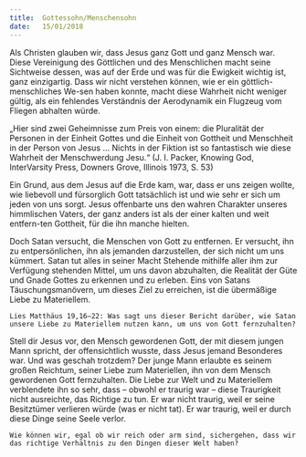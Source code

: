 ```yaml
---
title:  Gottessohn/Menschensohn
date:   15/01/2018
---
```


Als Christen glauben wir, dass Jesus ganz Gott und ganz Mensch war. Diese Vereinigung des Göttlichen und des Menschlichen macht seine Sichtweise dessen, was auf der Erde und was für die Ewigkeit wichtig ist, ganz einzigartig. Dass wir nicht verstehen können, wie er ein göttlich-menschliches We-sen haben konnte, macht diese Wahrheit nicht weniger gültig, als ein fehlendes Verständnis der Aerodynamik ein Flugzeug vom Fliegen abhalten würde. 

„Hier sind zwei Geheimnisse zum Preis von einem: die Pluralität der Personen in der Einheit Gottes und die Einheit von Gottheit und Menschheit in der Person von Jesus … Nichts in der Fiktion ist so fantastisch wie diese Wahrheit der Menschwerdung Jesu.“ (J. I. Packer, Knowing God, InterVarsity Press, Downers Grove, Illinois 1973, S. 53) 

Ein Grund, aus dem Jesus auf die Erde kam, war, dass er uns zeigen wollte, wie liebevoll und fürsorglich Gott tatsächlich ist und wie sehr er sich um jeden von uns sorgt. Jesus offenbarte uns den wahren Charakter unseres himmlischen Vaters, der ganz anders ist als der einer kalten und weit entfern-ten Gottheit, für die ihn manche hielten. 

Doch Satan versucht, die Menschen von Gott zu entfernen. Er versucht, ihn zu entpersönlichen, ihn als jemanden darzustellen, der sich nicht um uns kümmert. Satan tut alles in seiner Macht Stehende mithilfe aller ihm zur Verfügung stehenden Mittel, um uns davon abzuhalten, die Realität der Güte und Gnade Gottes zu erkennen und zu erleben. Eins von Satans Täuschungsmanövern, um dieses Ziel zu erreichen, ist die übermäßige Liebe zu Materiellem. 

`Lies Matthäus 19,16–22: Was sagt uns dieser Bericht darüber, wie Satan unsere Liebe zu Materiellem nutzen kann, um uns von Gott fernzuhalten?` 

Stell dir Jesus vor, den Mensch gewordenen Gott, der mit diesem jungen Mann spricht, der offensichtlich wusste, dass Jesus jemand Besonderes war. Und was geschah trotzdem? Der junge Mann erlaubte es seinem großen Reichtum, seiner Liebe zum Materiellen, ihn von dem Mensch gewordenen Gott fernzuhalten. Die Liebe zur Welt und zu Materiellem verblendete ihn so sehr, dass – obwohl er traurig war – diese Traurigkeit nicht ausreichte, das Richtige zu tun. Er war nicht traurig, weil er seine Besitztümer verlieren würde (was er nicht tat). Er war traurig, weil er durch diese Dinge seine Seele verlor. 

`Wie können wir, egal ob wir reich oder arm sind, sichergehen, dass wir das richtige Verhältnis zu den Dingen dieser Welt haben?`